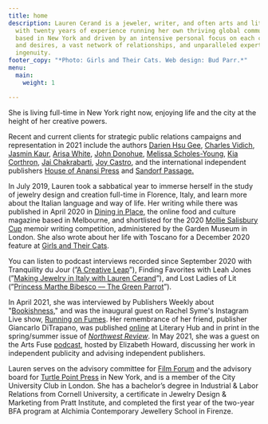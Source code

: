 ```yaml
---
title: home
description: Lauren Cerand is a jeweler, writer, and often arts and literary publicist
  with twenty years of experience running her own thriving global communications consultancy,
  based in New York and driven by an intensive personal focus on each client’s needs
  and desires, a vast network of relationships, and unparalleled expertise and creative
  ingenuity.
footer_copy: "*Photo: Girls and Their Cats. Web design: Bud Parr.*"
menu:
  main:
    weight: 1

---
```

She is living full-time in New York right now, enjoying life and the city at the height of her creative powers.

Recent and current clients for strategic public relations campaigns and representation in 2021 include the authors [Darien Hsu Gee](https://www.dariengee.com/), [Charles Vidich](https://www.germsatbaybook.com/), [Jasmin Kaur](https://www.jasminkaur.com/), [Arisa White](https://arisawhite.com/), [John Donohue](https://alltherestaurants.com/), [Melissa Scholes-Young](http://melissascholesyoung.com/), [Kia Corthron](http://www.kiacorthron-author.com/index.htm), [Jai Chakrabarti](http://jai-chakrabarti.squarespace.com/), [Joy Castro](https://www.joycastro.com/), and the international independent publishers [House of Anansi Press](https://houseofanansi.com/) and [Sandorf Passage.](https://sandorfpassage.org/)

In July 2019, Lauren took a sabbatical year to immerse herself in the study of jewelry design and creation full-time in Florence, Italy, and learn more about the Italian language and way of life. Her writing while there was published in April 2020 in [Dining in Place](https://dininginplace.com/essay/in-isolation-with-lauren-cerand/), the online food and culture magazine based in Melbourne, and shortlisted for the 2020 [Mollie Salisbury Cup](https://gardenmuseum.org.uk/winners-announced-for-the-mollie-salisbury-cup-memoir-competition-2020/) memoir writing competition, administered by the Garden Museum in London. She also wrote about her life with Toscano for a December 2020 feature at [Girls and Their Cats](https://www.girlsandtheircats.com/blog/lauren-cerand-and-toscano).

You can listen to podcast interviews recorded since September 2020 with Tranquility du Jour (”[A Creative Leap](https://kimberlywilson.com/podcasts/tranquility-du-jour-512-creative-leap/)”), Finding Favorites with Leah Jones (”[Making Jewelry in Italy with Lauren Cerand](https://findingfavorites.podbean.com/e/making-jewelry-in-italy-with-lauren-cerand/)”), and Lost Ladies of Lit (”[Princess Marthe Bibesco –– The Green Parrot](https://www.lostladiesoflit.com/podcast/23-marthe-bibesco-the-green-parrot-with-lauren-cerand)”).

In April 2021, she was interviewed by Publishers Weekly about "[Bookishness](https://www.publishersweekly.com/pw/by-topic/industry-news/publisher-news/article/86110-how-bookishness-affects-the-book-biz.html)," and was the inaugural guest on Rachel Syme's Instagram Live show, [Running on Fumes](https://www.instagram.com/tv/CN8iZQSnIms/?igshid=1po0cwomaemjx). Her remembrance of her friend, publisher Giancarlo DiTrapano, was published [online](https://lithub.com/well-always-have-the-best-day-of-our-lives-remembering-giancarlo-ditrapano/) at Literary Hub and in print in the spring/summer issue of [_Northwest Review_](https://nwreview.org/). In May 2021, she was a guest on the Arts Fuse [podcast](https://artsfuse.org/category/podcast/), hosted by Elizabeth Howard, discussing her work in independent publicity and advising independent publishers.

Lauren serves on the advisory committee for [Film Forum](https://filmforum.org/) and the advisory board for [Turtle Point Press](https://www.turtlepointpress.com/) in New York, and is a member of the City University Club in London. She has a bachelor’s degree in Industrial & Labor Relations from Cornell University, a certificate in Jewelry Design & Marketing from Pratt Institute, and completed the first year of the two-year BFA program at Alchimia Contemporary Jewellery School in Firenze.